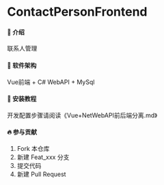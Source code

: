 # ContactPersonFrontend

#### :art: 介绍
联系人管理

#### :rocket: 软件架构
Vue前端 + C# WebAPI + MySql


#### :memo: 安装教程

开发配置步骤请阅读《Vue+NetWebAPI前后端分离.md》

#### :fire: 参与贡献

1.  Fork 本仓库
2.  新建 Feat_xxx 分支
3.  提交代码
4.  新建 Pull Request